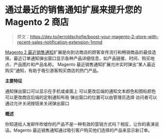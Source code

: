 # 通过最近的销售通知扩展来提升您的 Magento 2 商店

> 原文：<https://dev.to/jerroldschofie/boost-your-magento-2-store-with-recent-sales-notification-extension-1mmd>

[Magento 2 最近销售通知](https://www.mageants.com/recent-sales-notification-for-magento-2.html)扩展是向到访商店的顾客宣传流行和畅销商品的最佳选择。最近订单通知弹出窗口显示各种产品详细信息，如产品链接、时间、购买地点、产品图片和产品名称。
Magento 最近销售通知扩展允许实时弹出“某人最近购买”通知，有助于吸引游客购买商店的热门产品。

**主要特征**

通知弹出窗口可以显示在手机或桌面上
可以更改后端的通知文本颜色和图标颜色
可以更改商店后端的定制通知布局
弹出窗口的位置可以由管理员选择
访问者可以通过允许关闭按钮来关闭弹出窗口

**概述**

你知道给人发邮件吹嘘你的产品不是一种有效的营销方式吗？相反，让你的表演说话。Magento 最近销售通知通过吸引客户购买他们选择的产品来显示新订单。